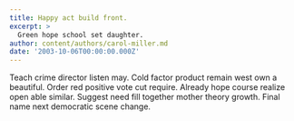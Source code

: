 ```yaml
---
title: Happy act build front.
excerpt: >
  Green hope school set daughter.
author: content/authors/carol-miller.md
date: '2003-10-06T00:00:00.000Z'
---
```

Teach crime director listen may. Cold factor product remain west own a beautiful. Order red positive vote cut require. Already hope course realize open able similar. Suggest need fill together mother theory growth. Final name next democratic scene change.